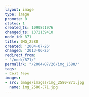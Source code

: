 ```yaml
---
layout: image
type: image
promote: 0
status: 1
created_ts: 1090861976
changed_ts: 1372159410
node_id: 871
title: IMG_2580
created: '2004-07-26'
changed: '2013-06-25'
redirect_from:
- "/node/871/"
permalink: "/2004/07/26/img_2580/"
tags:
- East Cape
images:
- src: image/images/img_2580-871.jpg
  name: img_2580-871.jpg
---
```


